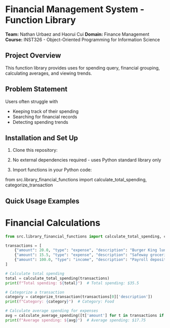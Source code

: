 # Financial Management System - Function Library

**Team:** Nathan Urbaez and Haorui Cui
**Domain:** Finance Management
**Course:** INST326 - Object-Oriented Programming for Information Science 

## Project Overview

This function library provides uses for spending query, financial grouping, calculating averages, and viewing trends.

## Problem Statement
Users often struggle with
- Keeping track of their spending
- Searching for financial records
- Detecting spending trends

## Installation and Set Up

1. Clone this repository:


2. No external dependencies required - uses Python standard library only

3. Import functions in your Python code:

from src.library_financial_functions import calculate_total_spending, categorize_transaction

## Quick Usage Examples

# Financial Calculations

```python
from src.library_financial_functions import calculate_total_spending, categorize_transaction, calculate_average_spending

transactions = [
    {"amount": 20.0, "type": "expense", "description": "Burger King lunch"},
    {"amount": 15.5, "type": "expense", "description": "Safeway groceries"},
    {"amount": 100.0, "type": "income", "description": "Payroll deposit"}
]

# Calculate total spending
total = calculate_total_spending(transactions)
print(f"Total spending: ${total}")  # Total spending: $35.5

# Categorize a transaction
category = categorize_transaction(transactions[0]['description'])
print(f"Category: {category}")  # Category: Food

# Calculate average spending for expenses
avg = calculate_average_spending([t['amount'] for t in transactions if t['type'] == 'expense'])
print(f"Average spending: ${avg}")  # Average spending: $17.75
```










